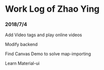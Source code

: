 # Work Log of Zhao Ying

### 2018/7/4
Add Video tags and play online videos

Modify backend

Find Canvas Demo to solve map-importing 

Learn Material-ui 
